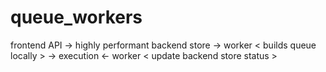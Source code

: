 # queue_workers

frontend API -> highly performant backend store -> worker < builds queue locally > -> execution
                                                <- worker < update backend store status >
